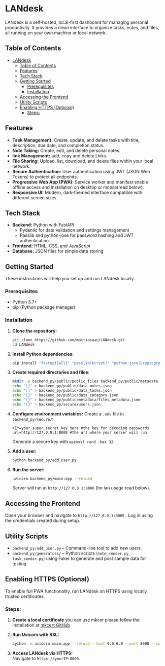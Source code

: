 # LANdesk

LANdesk is a self-hosted, local-first dashboard for managing personal productivity. It provides a clean interface to organize tasks, notes, and files, all running on your own machine or local network.

## Table of Contents

- [LANdesk](#landesk)
  - [Table of Contents](#table-of-contents)
  - [Features](#features)
  - [Tech Stack](#tech-stack)
  - [Getting Started](#getting-started)
    - [Prerequisites](#prerequisites)
    - [Installation](#installation)
  - [Accessing the Frontend](#accessing-the-frontend)
  - [Utility Scripts](#utility-scripts)
  - [Enabling HTTPS (Optional)](#enabling-https-optional)
    - [Steps:](#steps)


## Features

- **Task Management:** Create, update, and delete tasks with title, description, due date, and completion status.
- **Note Taking:** Create, edit, and delete personal notes.
-  **link Management:** add, copy and delete Links.
- **File Sharing:** Upload, list, download, and delete files within your local network.
- **Secure Authentication:** User authentication using JWT (JSON Web Tokens) to protect all endpoints.
- **Progressive Web App (PWA):** Service worker and manifest enable offline access and installation on desktop or mobile(read below).
- **Responsive UI:** Modern, dark-themed interface compatible with different screen sizes.


## Tech Stack

- **Backend:** Python with FastAPI
  - Pydantic for data validation and settings management
  - Passlib and python-jose for password hashing and JWT authentication
- **Frontend:** HTML, CSS, and JavaScript
- **Database:** JSON files for simple data storing


## Getting Started

These instructions will help you set up and run LANdesk locally.

### Prerequisites

- Python 3.7+
- pip (Python package manager)

### Installation

1. **Clone the repository:**
   ```sh
   git clone https://github.com/mattiasaan/LANdesk.git
   cd LANdesk
   ```

2. **Install Python dependencies:**
   ```sh
   pip install "fastapi[all]" "passlib[bcrypt]" "python-jose[cryptography]" python-dotenv
   ```

3. **Create required directories and files:**
   ```sh
   mkdir -p backend_py/public/public_files backend_py/public/metadata backend_py/secure
   echo "[]" > backend_py/public/data_notes.json
   echo "[]" > backend_py/public/data_tasks.json
   echo "[]" > backend_py/public/data_category.json
   echo "{}" > backend_py/public/metadata/files_metadata.json
   echo "{}" > backend_py/secure/users.json
   ```

4. **Configure environment variables:**
   Create a `.env` file in `backend_py/secure/`:
   ```
   KEY=your_super_secret_key_here #the key for decoding passwords
   url=http://127.0.0.1:8000 #the url where your server will run
   ```
   Generate a secure key with `openssl rand -hex 32`.

5. **Add a user:**
   ```sh
   python backend_py/add_user.py
   ```

6. **Run the server:**
   ```sh
   uvicorn backend_py/main:app --reload
   ```
   Server will run at `http://127.0.0.1:8000` (for lan usage read below).


## Accessing the Frontend

Open your browser and navigate to `http://127.0.0.1:8000` . Log in using the credentials created during setup.


## Utility Scripts

- `backend_py/add_user.py` – Command-line tool to add new users.
- `backend_py/generators/` – Python scripts (`note_sender.py`, `task_sender.py`) using Faker to generate and post sample data for testing.


## Enabling HTTPS (Optional)

To enable full PWA functionality, run LANdesk on HTTPS using locally trusted certificates.

### Steps:

1. **Create a local certificate**
you can use mkcer please follow the installation at [mkcert GitHub](https://github.com/FiloSottile/mkcert)

2. **Run Uvicorn with SSL:**
   ```sh
   python -m uvicorn main:app --reload --host 0.0.0.0 --port 8000 --ssl-keyfile=name_of_file-key.pem --ssl-certfile=name_of_file.pem
   ```

3. **Access LANdesk via HTTPS:**  
   Navigate to `https://yourIP:8000`.



